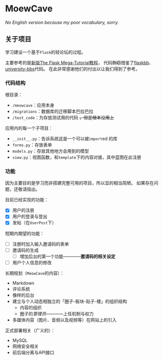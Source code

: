 # MoewCave

_No English version because my poor vocabulary, sorry._

## 关于项目

学习建设一个基于`Flask`的轻论坛的过程。

主要参考的是[新版The Flask Mega-Tutorial教程](https://github.com/luhuisicnu/The-Flask-Mega-Tutorial-zh)，
代码~~剽窃~~借鉴了[flaskbb](github/com/flaskbb/flaskbb)、[university-bbs](github.com/weijiang1994/university-bbs/)代码。
在此非常感谢他们的付出以让我们得到了参考。

### 代码结构

根目录：

- `/meowcave`：应用本身
- `/migrations`：数据库的迁移脚本巴拉巴拉
- `/test_code`：为存放测试用的代码 ~~，但是根本没用上~~

应用内的每一个子项目：

- `__init__.py`：告诉系统这是一个可以被`import`ed 的库
- `forms.py`：存放表单
- `models.py`：存放其他地方会用到的模型
- `view.py`：视图函数，和`template`下的内容对接，其中蓝图在此注册

### 功能

因为主要目的是学习而非搭建完整可用的项目，所以显的相当简陋。
如果存在问题，还敬请指出。

目前已经实现的功能：

- [x] 用户的注册
- [x] 用户的登录与登出
- [x] 发帖（在`UserPost`下）

短期内期望的功能：

- [ ] 注册时加入输入邀请码的表单
- [ ] 邀请码的生成
  - [ ] 增加后台的第一个功能————**邀请码的相关设定**
- [ ] 用户个人信息的修改

长期规划（`MeowCave`的内容）：

- Markdown
- 评论系统
- 像样的后台
- 建立与个人动态相独立的「圈子-板块-贴子-楼」的组织结构
  - 内容的组织
  - 圈子的*管理员*————上任机制与权力
- 多媒体内容（图片、音频以及视频等）在网站上的引入

正式部署相关（广义的）：

- MySQL
- 网络安全相关
- 前后端分离与API接口
